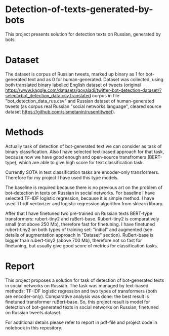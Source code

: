 # Detection-of-texts-generated-by-bots

This project presents solution for detection texts on Russian, generated by bots.


# Dataset

The dataset is corpus of Russian tweets, marked up
binary as 1 for bot-generated text and as 0 for human-generated.
Dataset was collected, using both translated binary labelled English dataset of tweets (original https://www.kaggle.com/datasets/goyaladi/twitter-bot-detection-dataset/?select=bot_detection_data.csv,translated corpus in file "bot_detection_data_rus.csv" and Russian dataset of human-generated
tweets (as corpus real Russian "social networks language", cleared source dataset https://github.com/sismetanin/rusentitweet).

# Methods

Actually task of detection of bot-generated text we can consider as task of binary
classification. Also I have selected text-based approach for that task, because
now we have good enough and open-source transfromers (BERT-type), which
are able to give high score for text classification task.

Currently SOTA in text classification tasks are encoder-only transformers.
Therefore for my project I have used this type models.

The baseline is required because there is no previous art on the problem
of bot-detection in texts on Russian in social networks. For baseline I have
selected TF-IDF logistic regression, because it is simple method. I have used
Tf-idf vectorizer and logistic regression algorithm from sklearn library.

After that I have finetuned two pre-trained on Russian texts BERT-type
transformers: rubert-tiny2 and ruBert-base.
Rubert-tiny2 is comparatively small (not above 250 Mb), therefore fast for
finetuning.
I have finetuned rubert-tiny2 on both types of training set: "initial" and
augmented (see details of augmentation approach in "Dataset" section).
RuBert-base is bigger than rubert-tiny2 (above 700 Mb), therefore not so
fast for finetuning, but usually give good score of metrics for classification
tasks.

# Report
This project proposes a solution for task of detection of bot-generated texts
in social networks on Russian. The task was managed by text-based methods: TF-IDF logistic regression and two types of transformers (both are encoder-only). Comparative analysis was done: the best result
is finetuned transformer ruBert-base.
So, this project result is model for detection of bot-generated
texts in social networks on Russian, finetuned on Russian tweets dataset.

For additional details please refer to report in pdf-file and project code in notebook in this repository.
